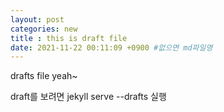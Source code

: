 ```yaml
---
layout: post
categories: new
title : this is draft file
date: 2021-11-22 00:11:09 +0900 #없으면 md파일명
---
```


drafts file yeah~

draft를 보려면 
jekyll serve --drafts 실행